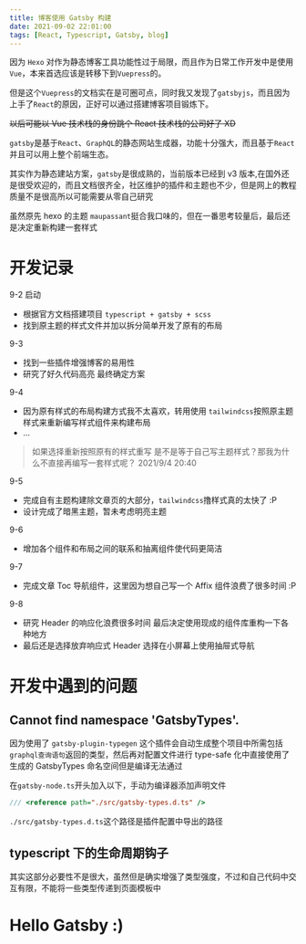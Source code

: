 ```yaml
---
title: 博客使用 Gatsby 构建
date: 2021-09-02 22:01:00
tags: [React, Typescript, Gatsby, blog]
---
```


因为 `Hexo` 对作为静态博客工具功能性过于局限，而且作为日常工作开发中是使用`Vue`，本来首选应该是转移下到`Vuepress`的。

但是这个`Vuepress`的文档实在是可圈可点，同时我又发现了`gatsbyjs`，而且因为上手了`React`的原因，正好可以通过搭建博客项目锻炼下。

<!-- more -->

~~以后可能以 Vue 技术栈的身份跳个 React 技术栈的公司好了 XD~~

`gatsby`是基于`React`、`GraphQL`的静态网站生成器，功能十分强大，而且基于`React`并且可以用上整个前端生态。

其实作为静态建站方案，`gatsby`是很成熟的，当前版本已经到 v3 版本,在国外还是很受欢迎的，而且文档很齐全，社区维护的插件和主题也不少，但是网上的教程质量不是很高所以可能需要从零自己研究

虽然原先 hexo 的主题 `maupassant`挺合我口味的，但在一番思考较量后，最后还是决定重新构建一套样式

# 开发记录

9-2 启动

- 根据官方文档搭建项目 `typescript + gatsby + scss`
- 找到原主题的样式文件并加以拆分简单开发了原有的布局

9-3

- 找到一些插件增强博客的易用性
- 研究了好久代码高亮 最终确定方案

9-4

- 因为原有样式的布局构建方式我不太喜欢，转用使用 `tailwindcss`按照原主题样式来重新编写样式组件来构建布局
- ...

> 如果选择重新按照原有的样式重写 是不是等于自己写主题样式？那我为什么不直接再编写一套样式呢？ 2021/9/4 20:40

9-5

- 完成自有主题构建除文章页的大部分，`tailwindcss`撸样式真的太快了 :P
- 设计完成了暗黑主题，暂未考虑明亮主题

9-6

- 增加各个组件和布局之间的联系和抽离组件使代码更简洁

9-7

- 完成文章 Toc 导航组件，这里因为想自己写一个 Affix 组件浪费了很多时间 :P

9-8

- 研究 Header 的响应化浪费很多时间 最后决定使用现成的组件库重构一下各种地方
- 最后还是选择放弃响应式 Header 选择在小屏幕上使用抽屉式导航

# 开发中遇到的问题

## Cannot find namespace 'GatsbyTypes'.

因为使用了 `gatsby-plugin-typegen` 这个插件会自动生成整个项目中所需包括`graphql查询语句`返回的类型，然后再对配置文件进行 type-safe 化中直接使用了生成的 GatsbyTypes 命名空间但是编译无法通过

在`gatsby-node.ts`开头加入以下，手动为编译器添加声明文件

```ts
/// <reference path="./src/gatsby-types.d.ts" />
```

`./src/gatsby-types.d.ts`这个路径是插件配置中导出的路径

## typescript 下的生命周期钩子

其实这部分必要性不是很大，虽然但是确实增强了类型强度，不过和自己代码中交互有限，不能将一些类型传递到页面模板中

# Hello Gatsby :)
